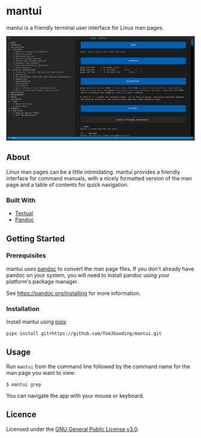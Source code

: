 # mantui

mantui is a friendly terminal user interface for Linux man pages.

![screenshot](assets/screenshot.png)

## About

Linux man pages can be a little intimidating.
mantui provides a friendly interface for command manuals,
with a nicely formatted version of the man page
and a table of contents for quick navigation.

### Built With

- [Textual](https://github.com/Textualize/textual)
- [Pandoc](https://pandoc.org/)

## Getting Started

### Prerequisites

mantui uses [pandoc](https://pandoc.org/) to convert the man page files.
If you don't already have pandoc on your system, you will need to install
pandoc using your platform's package manager.

See https://pandoc.org/installing for more information.

### Installation

Install mantui using [pipx](https://pypa.github.io/pipx/):

```
pipx install git+https://github.com/TomJGooding/mantui.git
```

## Usage

Run `mantui` from the command line followed by the command name for the
man page you want to view:

```
$ mantui grep
```

You can navigate the app with your mouse or keyboard.

## Licence

Licensed under the [GNU General Public License v3.0](LICENSE).

